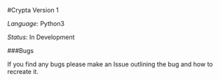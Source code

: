 #Crypta Version 1

*Language*: Python3

*Status*: In Development

###Bugs

If you find any bugs please make an Issue outlining the bug and how to recreate it.
